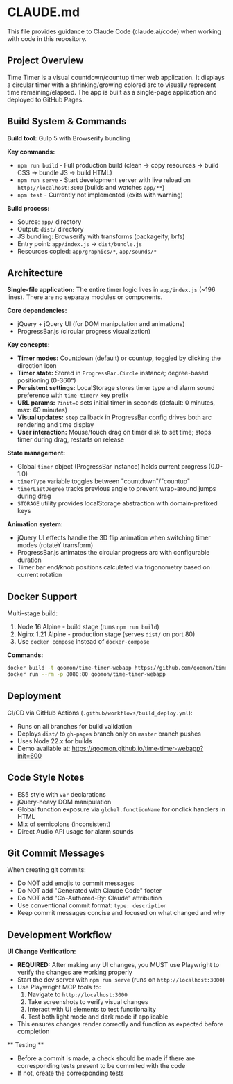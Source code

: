 # CLAUDE.md

This file provides guidance to Claude Code (claude.ai/code) when working with code in this repository.

## Project Overview

Time Timer is a visual countdown/countup timer web application. It displays a circular timer with a shrinking/growing colored arc to visually represent time remaining/elapsed. The app is built as a single-page application and deployed to GitHub Pages.

## Build System & Commands

**Build tool:** Gulp 5 with Browserify bundling

**Key commands:**
- `npm run build` - Full production build (clean → copy resources → build CSS → bundle JS → build HTML)
- `npm run serve` - Start development server with live reload on `http://localhost:3000` (builds and watches `app/**`)
- `npm test` - Currently not implemented (exits with warning)

**Build process:**
- Source: `app/` directory
- Output: `dist/` directory
- JS bundling: Browserify with transforms (packageify, brfs)
- Entry point: `app/index.js` → `dist/bundle.js`
- Resources copied: `app/graphics/*`, `app/sounds/*`

## Architecture

**Single-file application:** The entire timer logic lives in `app/index.js` (~196 lines). There are no separate modules or components.

**Core dependencies:**
- jQuery + jQuery UI (for DOM manipulation and animations)
- ProgressBar.js (circular progress visualization)

**Key concepts:**
- **Timer modes:** Countdown (default) or countup, toggled by clicking the direction icon
- **Timer state:** Stored in `ProgressBar.Circle` instance; degree-based positioning (0-360°)
- **Persistent settings:** LocalStorage stores timer type and alarm sound preference with `time-timer/` key prefix
- **URL params:** `?init=0` sets initial timer in seconds (default: 0 minutes, max: 60 minutes)
- **Visual updates:** `step` callback in ProgressBar config drives both arc rendering and time display
- **User interaction:** Mouse/touch drag on timer disk to set time; stops timer during drag, restarts on release

**State management:**
- Global `timer` object (ProgressBar instance) holds current progress (0.0-1.0)
- `timerType` variable toggles between "countdown"/"countup"
- `timerLastDegree` tracks previous angle to prevent wrap-around jumps during drag
- `STORAGE` utility provides localStorage abstraction with domain-prefixed keys

**Animation system:**
- jQuery UI effects handle the 3D flip animation when switching timer modes (rotateY transform)
- ProgressBar.js animates the circular progress arc with configurable duration
- Timer bar end/knob positions calculated via trigonometry based on current rotation

## Docker Support

Multi-stage build:
1. Node 16 Alpine - build stage (runs `npm run build`)
2. Nginx 1.21 Alpine - production stage (serves `dist/` on port 80)
3. Use `docker compose` instead of `docker-compose`

**Commands:**
```sh
docker build -t qoomon/time-timer-webapp https://github.com/qoomon/time-timer-webapp.git
docker run --rm -p 8080:80 qoomon/time-timer-webapp
```

## Deployment

CI/CD via GitHub Actions (`.github/workflows/build_deploy.yml`):
- Runs on all branches for build validation
- Deploys `dist/` to `gh-pages` branch only on `master` branch pushes
- Uses Node 22.x for builds
- Demo available at: https://qoomon.github.io/time-timer-webapp?init=600

## Code Style Notes

- ES5 style with `var` declarations
- jQuery-heavy DOM manipulation
- Global function exposure via `global.functionName` for onclick handlers in HTML
- Mix of semicolons (inconsistent)
- Direct Audio API usage for alarm sounds

## Git Commit Messages

When creating git commits:
- Do NOT add emojis to commit messages
- Do NOT add "Generated with Claude Code" footer
- Do NOT add "Co-Authored-By: Claude" attribution
- Use conventional commit format: `type: description`
- Keep commit messages concise and focused on what changed and why

## Development Workflow

**UI Change Verification:**
- **REQUIRED:** After making any UI changes, you MUST use Playwright to verify the changes are working properly
- Start the dev server with `npm run serve` (runs on `http://localhost:3000`)
- Use Playwright MCP tools to:
  1. Navigate to `http://localhost:3000`
  2. Take screenshots to verify visual changes
  3. Interact with UI elements to test functionality
  4. Test both light mode and dark mode if applicable
- This ensures changes render correctly and function as expected before completion

** Testing **
- Before a commit is made, a check should be made if there are corresponding tests present to be commited with the code
- If not, create the corresponding tests
